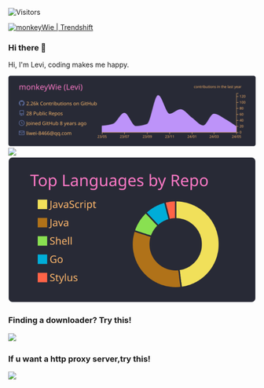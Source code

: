 ![Visitors](https://api.visitorbadge.io/api/visitors?path=https%3A%2F%2Fgithub.com%2FmonkeyWie%2FmonkeyWie&countColor=%23263759)

<a href="https://trendshift.io/developers/792" target="_blank"><img src="https://trendshift.io/api/badge/developers/792" alt="monkeyWie | Trendshift" style="width: 250px; height: 55px;" width="250" height="55"/></a>

### Hi there 👋

Hi, I'm Levi, coding makes me happy.

[![](https://github.com/monkeyWie/monkeyWie/raw/master/profile-summary-card-output/dracula/0-profile-details.svg)](https://github.com/monkeyWie)  
[![](https://github-readme-stats.vercel.app/api?username=monkeyWie&show_icons=true&theme=radical&hide_title=1&include_all_commits=true)](https://github.com/monkeyWie)
[![](https://github.com/monkeyWie/monkeyWie/raw/master/profile-summary-card-output/dracula/1-repos-per-language.svg)](https://github.com/monkeyWie)

### Finding a downloader? Try this!

[![](https://github-readme-stats.vercel.app/api/pin/?username=monkeyWie&repo=gopeed&theme=radical)](https://github.com/monkeyWie/gopeed)

### If u want a http proxy server,try this!

[![](https://github-readme-stats.vercel.app/api/pin/?username=monkeyWie&repo=proxyee&theme=radical)](https://github.com/monkeyWie/proxyee)

